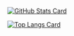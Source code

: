 [![GitHub Stats Card](https://github-readme-stats.vercel.app/api?username=nukopy&count_private&show_icons=true&cache_seconds=86400)](https://github.com/anuraghazra/github-readme-stats)

[![Top Langs Card](https://github-readme-stats.vercel.app/api/top-langs/?username=nukopy&langs_count=10&hide=css,html&layout=compact)](https://github.com/anuraghazra/github-readme-stats)
